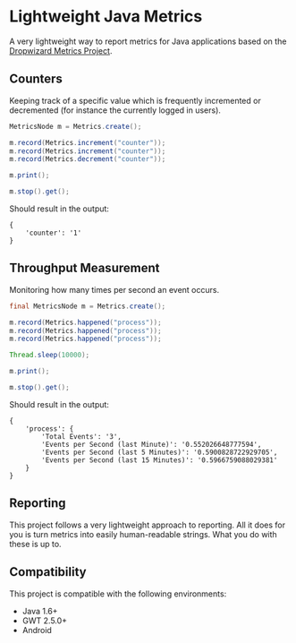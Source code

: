 # Lightweight Java Metrics

A very lightweight way to report metrics for Java applications based on the [Dropwizard Metrics Project](https://dropwizard.github.io/metrics/3.1.0/).

## Counters

Keeping track of a specific value which is frequently incremented or decremented (for instance the currently logged in users).

```java
MetricsNode m = Metrics.create();

m.record(Metrics.increment("counter"));
m.record(Metrics.increment("counter"));
m.record(Metrics.decrement("counter"));

m.print();

m.stop().get();
```

Should result in the output:

```
{
    'counter': '1'
}
```

## Throughput Measurement

Monitoring how many times per second an event occurs.

```java
final MetricsNode m = Metrics.create();

m.record(Metrics.happened("process"));
m.record(Metrics.happened("process"));
m.record(Metrics.happened("process"));

Thread.sleep(10000);

m.print();

m.stop().get();
```

Should result in the output:

```
{
    'process': {
        'Total Events': '3',
        'Events per Second (last Minute)': '0.552026648777594',
        'Events per Second (last 5 Minutes)': '0.5900828722929705',
        'Events per Second (last 15 Minutes)': '0.5966759088029381'
    }
}
```

##

## Reporting

This project follows a very lightweight approach to reporting. All it does for you is turn metrics into easily human-readable strings. What you do with these is up to.

## Compatibility

This project is compatible with the following environments:

- Java 1.6+
- GWT 2.5.0+
- Android
